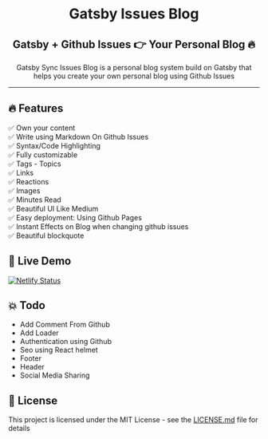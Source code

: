 <h1 align="center">
  Gatsby Issues Blog 
</h1>

<h2 align="center">
  Gatsby + Github Issues 👉 Your Personal Blog 🔥 
</h2>

<p align="center">
  Gatsby Sync Issues Blog  is a personal blog system build on Gatsby that helps you create your own personal blog using Github Issues  
</p>

<!-- <p align="center"> 
  <kbd>
<img src="src/logo.png"></img>
  </kbd>
</p> -->
---

## :fire: Features

:white_check_mark: Own your content \
:white_check_mark: Write using Markdown On Github Issues \
:white_check_mark: Syntax/Code Highlighting \
:white_check_mark: Fully customizable \
:white_check_mark: Tags - Topics  \
:white_check_mark: Links \
:white_check_mark: Reactions  \
:white_check_mark: Images \
:white_check_mark: Minutes Read \
:white_check_mark: Beautiful UI Like Medium \
:white_check_mark: Easy deployment: Using Github Pages \
:white_check_mark: Instant Effects on Blog when changing github issues \
:white_check_mark: Beautiful blockquote   


## :link: Live Demo

[![Netlify Status](https://api.netlify.com/api/v1/badges/6274978a-0f6b-44af-9be5-f56198419d71/deploy-status)](https://app.netlify.com/sites/shanejix/deploys)

## :boom: Todo
- Add Comment From Github
- Add Loader
- Authentication using Github
- Seo using React helmet
- Footer 
- Header
- Social Media Sharing


## 📄 License 

This project is licensed under the MIT License - see the [LICENSE.md](./LICENSE) file for details
